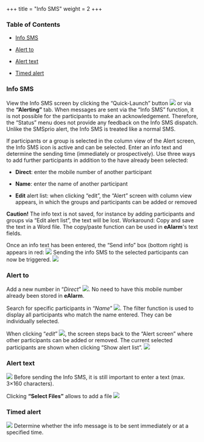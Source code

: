 +++
title = "Info SMS"
weight = 2
+++

### Table of Contents 

- [Info SMS](#info_sms)

- [Alert to](#alert_to)

- [Alert text](#alert_text)

- [Timed alert](#timed_alert)

<a name="info_sms"></a>
### Info SMS 

View the Info SMS screen by clicking the “Quick-Launch” button
![](/img/info_sms_eng.png?classes=shadow)
or via the **“Alerting”** tab.
When messages are sent via the “Info SMS” function, it is not possible
for the participants to make an acknowledgement. Therefore, the “Status”
menu does not provide any feedback on the Info SMS dispatch. Unlike the
SMSprio alert, the Info SMS is treated like a normal SMS.

If participants or a group is selected in the column view of the Alert
screen, the Info SMS icon is active and can be selected. Enter an info
text and determine the sending time (immediately or prospectively). Use
three ways to add further participants in addition to the have already
been selected:

- **Direct**: enter the mobile number of another participant

- **Name**: enter the name of another participant

- **Edit** alert list: when clicking “edit”, the “Alert” screen with
    column view appears, in which the groups and participants can be
    added or removed

**Caution!** The info text is not saved, for instance by adding
participants and groups via “Edit alert list”, the text will be lost.
Workaround: Copy and save the text in a Word file. The copy/paste
function can be used in **eAlarm**'s text fields.

Once an info text has been entered, the “Send info” box (bottom right)
is appears in
red: ![](/img/info_versenden_en.png?classes=shadow)
Sending the info SMS to the selected participants can now be triggered.
 ![](/img/info_sms_page_en.b624ef7885a295a9e234eb316117a8ef.png?width=700px&classes=shadow)


<a name="alert_to"></a>
### Alert to 

Add a new number in “*Direct*”
![](/img/alarm_an_direkt.png?classes=shadow).
No need to have this mobile number already been stored in **eAlarm**.

Search for specific participants in “*Name*”
![](/img/alarm_an_name.png?classes=shadow).
The filter function is used to display all participants who match the
name entered. They can be individually selected.

When clicking “*edit*”
![](/img/alarm_an_alarmliste_en.png?classes=shadow),
the screen steps back to the “Alert screen” where other participants can
be added or removed. The current selected participants are shown when
clicking “Show alert list”.
![](/img//alarm_an_teilnehmer_anzeigen_en.png?classes=shadow)


<a name="alert_text"></a>
### Alert text 

![](/img/alarm_an_alarmtext_text_2.5_en.png?classes=shadow)
Before sending the Info SMS, it is still important to enter a text (max.
3×160 characters).

Clicking **“Select Files”** allows to add a file
![](/img/alarm_an_select_files_en.png?classes=shadow)


<a name="timed_alert"></a>
### Timed alert 

![](/img/alarm_an_asuloesezeitpunkt_en.png?classes=shadow)
Determine whether the info message is to be sent immediately or at a
specified time.
